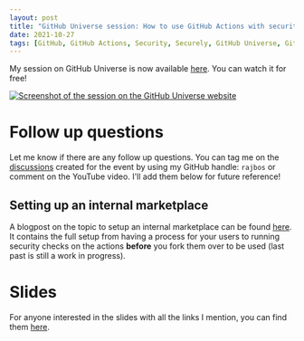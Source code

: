 ```yaml
---
layout: post
title: "GitHub Universe session: How to use GitHub Actions with security in mind"
date: 2021-10-27
tags: [GitHub, GitHub Actions, Security, Securely, GitHub Universe, GitHub Universe 2021, GitHub Universe Session]
---
```


My session on GitHub Universe is now available [here](https://www.youtube.com/watch?v=Ers-LcA7Nmc&list=PLXVVwOM8uv2zyhtF-aHwsyDbqsm_RGOGY&index=5). You can watch it for free!


[![Screenshot of the session on the GitHub Universe website](/images/20211027/20211027_GitHubUniverse.png)](https://www.youtube.com/watch?v=Ers-LcA7Nmc&list=PLXVVwOM8uv2zyhtF-aHwsyDbqsm_RGOGY&index=5)

# Follow up questions
Let me know if there are any follow up questions. You can tag me on the [discussions](https://github.com/githubevents/Universe2021/discussions) created for the event by using my GitHub handle: `rajbos` or comment on the YouTube video. I'll add them below for future reference!

## Setting up an internal marketplace
A blogpost on the topic to setup an internal marketplace can be found [here](https://devopsjournal.io/blog/2021/10/14/GitHub-Actions-Internal-Marketplace). It contains the full setup from having a process for your users to running security checks on the actions **before** you fork them over to be used (last past is still a work in progress).

# Slides
For anyone interested in the slides with all the links I mention, you can find them [here](/slides/20211027%20GitHub%20Actions%20security%20GitHub%20Universe.pdf).